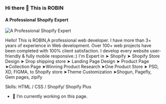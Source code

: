 ### Hi there 👋 This is ROBIN
#### A Professional Shopify Expert
![A Professional Shopify Expert](https://media-exp1.licdn.com/dms/image/C4E16AQHUvsri9VjlaQ/profile-displaybackgroundimage-shrink_350_1400/0/1647863236667?e=1658966400&v=beta&t=f2Dpoge2u6oimxtKOWAB0xcYb6L-eQRR66s-GXT4tU0)

Hello! This is ROBIN,A professional web developer. I have more than 3+ years of experience in Web development. Over 100+ web projects have been completed with 100% client satisfaction. I develop every website user-friendly & fully mobile responsive.:) I'm Expert in ➤ Shopify ➤ Shopify Store Design ➤ Drop shipping store ➤ Landing Page Design ➤ Product Page ➤Collection Page ➤Winning Product Research ➤One Product Store ➤ PSD, XD, FIGMA, to Shopify store ➤Theme Customization ➤Shogun, Pagefly, Gem pages, zipify

Skills: HTML / CSS / Shopify/ Shopify Plus

- 🔭 I’m currently working on this page. 




